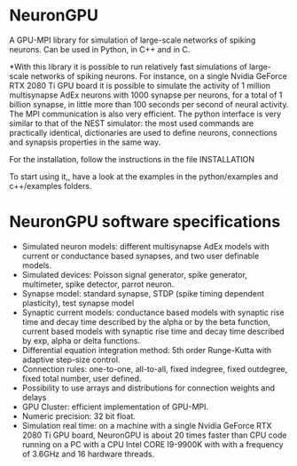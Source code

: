 # NeuronGPU
A GPU-MPI library for simulation of large-scale networks of spiking neurons.
Can be used in Python, in C++ and in C.

*With this library it is possible to run relatively fast simulations of large-scale networks of spiking neurons. For instance, on a single Nvidia GeForce RTX 2080 Ti GPU board it is possible to simulate the activity of 1 million multisynapse AdEx neurons with 1000 synapse per neurons, for a total of 1 billion synapse, in little more than 100 seconds per second of neural activity.
The MPI communication is also very efficient.
The python interface is very similar to that of the NEST simulator: the most used commands are practically identical, dictionaries are used to define neurons, connections and synapsis properties in the same way.

For the installation, follow the instructions in the file INSTALLATION

To start using it,, have a look at the examples in the python/examples and c++/examples folders.


# NeuronGPU software specifications
* Simulated neuron models: different multisynapse AdEx models with current or conductance based synapses, and two user definable models.
* Simulated devices: Poisson signal generator, spike generator, multimeter, spike detector, parrot neuron.
* Synapse model: standard synapse, STDP (spike timing dependent plasticity), test synapse model
* Synaptic current models: conductance based models with synaptic rise time and decay time described by the alpha or by the beta function, current based models with synaptic rise time and decay time described by exp, alpha or delta functions. 
* Differential equation integration method: 5th order Runge-Kutta with adaptive step-size control.
* Connection rules: one-to-one, all-to-all, fixed indegree, fixed outdegree, fixed total number, user defined.
* Possibility to use arrays and distributions for connection weights and delays 
* GPU Cluster: efficient implementation of GPU-MPI.
* Numeric precision: 32 bit float.
* Simulation real time: on a machine with a single Nvidia GeForce RTX 2080 Ti GPU board, NeuronGPU is about 20 times faster than CPU code running on a PC with a CPU Intel CORE I9-9900K with with a frequency of 3.6GHz and 16 hardware threads.

